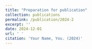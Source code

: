 ```yaml
---
title: "Preparation for publication"
collection: publications
permalink: /publication/2024-2
excerpt: ''
date: 2024-12-01 
url: ' '
citation: 'Your Name, You. (2024)'
---
```



